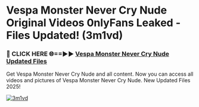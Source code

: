 # Vespa Monster Never Cry Nude Original Videos 0nlyFans Leaked - Files Updated! (3m1vd)

<h3>🔴 CLICK HERE 🌐==►► <a href="https://tinyurl.com/yc6ubb5a" rel="nofollow">Vespa Monster Never Cry Nude Updated Files</a></h3>

Get Vespa Monster Never Cry Nude and all content. Now you can access all videos and pictures of Vespa Monster Never Cry Nude. New Updated Files 2025!

[![3m1vd](https://i.imgur.com/7eu0CRL.gif)](https://tinyurl.com/yc6ubb5a)
